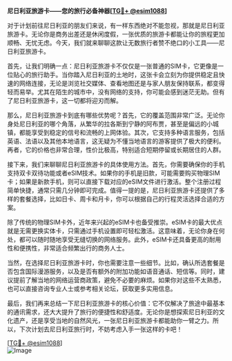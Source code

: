 **尼日利亚旅游卡——您的旅行必备神器[[TG💪+ @esim1088](https://t.me/s/esim1088)]**

对于计划前往尼日利亚的朋友们来说，有一样东西绝对不能忽视，那就是尼日利亚旅游卡。无论你是商务出差还是休闲度假，一张优质的旅游卡都能让你的旅程更加顺畅、无忧无虑。今天，我们就来聊聊这款让无数旅行者赞不绝口的小工具——尼日利亚旅游卡。

首先，让我们明确一点：尼日利亚旅游卡不仅仅是一张普通的SIM卡，它更像是一位贴心的旅行助手。当你踏入尼日利亚的土地时，这张卡会立刻为你提供稳定且快速的网络连接，无论是浏览社交媒体、查看地图还是与家人朋友保持联系，都变得轻而易举。尤其在陌生的城市中，没有网络的支持，你可能会感到迷茫无助。但有了尼日利亚旅游卡，这一切都将迎刃而解。

那么，尼日利亚旅游卡到底有哪些优势呢？首先，它的覆盖范围非常广泛。无论你身处尼日利亚的哪个角落，从繁华的拉各斯到宁静的阿布贾，甚至是偏远的小城镇，都能享受到稳定的信号和流畅的上网体验。其次，它支持多种语言服务，包括英语、法语以及其他本地语言，这无疑为不懂当地语言的游客提供了极大的便利。再者，它的价格也非常合理，性价比极高，特别适合短期停留或长期居住的人群。

接下来，我们来聊聊尼日利亚旅游卡的具体使用方法。首先，你需要确保你的手机支持双卡双待功能或者eSIM技术。如果你的手机是旧款，可能需要购买物理SIM卡；如果是新款手机，则可以直接下载对应的eSIM文件进行激活。整个注册过程简单快捷，通常只需几分钟即可完成。值得一提的是，尼日利亚旅游卡还提供了多样的套餐选择，比如日卡、周卡和月卡，你可以根据自己的行程灵活选择合适的方案。

除了传统的物理SIM卡外，近年来兴起的eSIM卡也备受推崇。eSIM卡的最大优点就是无需更换实体卡，只需通过手机设置即可轻松激活。这意味着，无论你身在何处，都可以随时随地享受无缝切换的网络服务。此外，eSIM卡还具备更高的耐用性和便携性，非常适合频繁出行的商务人士。

当然，在选择尼日利亚旅游卡时，你也需要注意一些细节。比如，确认所选套餐是否包含国际漫游服务，以及是否有额外的附加功能如语音通话、短信等。同时，建议提前了解当地的网络运营商政策，避免不必要的麻烦。如果你对这些不太熟悉，也可以直接咨询专业人士或参考相关论坛，获取更多实用信息。

最后，我们再来总结一下尼日利亚旅游卡的核心价值：它不仅解决了旅途中最基本的通讯需求，还大大提升了旅行的便捷性和舒适度。无论你是想探索尼日利亚的文化遗产，还是享受当地的自然风光，一张尼日利亚旅游卡都能助你一臂之力。所以，下次计划去尼日利亚旅行时，不妨考虑入手一张这样的卡吧！

[[TG💪+ @esim1088](https://t.me/s/esim1088)]  
![Image](https://i.postimg.cc/4NQfJmqS/Snipaste-2025-05-13-00-14-12.png)